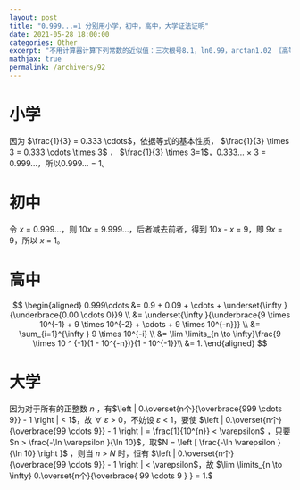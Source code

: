 ```yaml
---
layout: post
title: "0.999...=1 分别用小学，初中，高中，大学证法证明"
date: 2021-05-28 18:00:00
categories: Other
excerpt: "不用计算器计算下列常数的近似值：三次根号8.1，ln0.99，arctan1.02 《高等数学》复旦版黄立宏第四版"
mathjax: true
permalink: /archivers/92
---
```


# 小学
因为 $\frac{1}{3} = 0.333 \cdots$，依据等式的基本性质， $\frac{1}{3} \times 3 = 0.333 \cdots \times 3$ ， $\frac{1}{3} \times 3=1$，0.333... × 3 = 0.999...，所以0.999... = 1。

# 初中
令 *x* = 0.999...，则 10*x* = 9.999...，后者减去前者，得到 10*x* - *x* = 9，即 9*x* = 9，所以 *x* = 1。

# 高中
$$
\begin{aligned}
0.999\cdots &= 0.9 + 0.09 + \cdots + \underset{\infty }{\underbrace{0.00 \cdots 0}}9 \\
 &= \underset{\infty }{\underbrace{9 \times 10^{-1} + 9 \times 10^{-2} + \cdots + 9 \times 10^{-n}}} \\
 &= \sum_{i=1}^{\infty } 9 \times 10^{-i} \\
 &= \lim \limits_{n \to \infty}\frac{9 \times 10 ^ {-1}(1 - 10^{-n})}{1 - 10^{-1}}\\ 
 &= 1.
\end{aligned}
$$

# 大学
因为对于所有的正整数 *n* ，有$\left | 0.\overset{n个}{\overbrace{999 \cdots 9}} - 1 \right | < 1$，故 ∀ *ε* > 0，不妨设 *ε* < 1，要使 $\left | 0.\overset{n个}{\overbrace{99 \cdots 9}} - 1 \right | = \frac{1}{10^{n}} < \varepsilon$ ，只要 $n > \frac{-\ln \varepsilon }{\ln 10}$，取$N = \left [ \frac{-\ln \varepsilon }{\ln 10} \right ]$ ，则当 *n* > *N* 时，恒有 $\left | 0.\overset{n个}{\overbrace{99 \cdots 9}} - 1 \right | < \varepsilon$，故 $\lim \limits_{n \to \infty} 0.\overset{n个}{\overbrace{ 99 \cdots 9 } } = 1.$